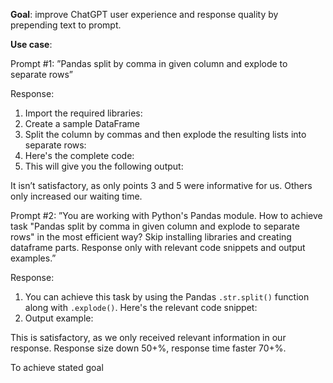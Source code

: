 **Goal**: improve ChatGPT user experience and response quality by prepending text to prompt.

**Use case**: 

Prompt #1: 
”Pandas split by comma in given column and explode to separate rows”

Response:

1. Import the required libraries:
2. Create a sample DataFrame
3. Split the column by commas and then explode the resulting lists into separate rows:
4. Here's the complete code:
5. This will give you the following output:

It isn’t satisfactory, as only points 3 and 5 were informative for us. Others only increased our waiting time.

Prompt #2:
”You are working with Python's Pandas module. How to achieve task "Pandas split by comma in given column and explode to separate rows" in the most efficient way? Skip installing libraries and creating dataframe parts. Response only with relevant code snippets and output examples.”

Response:

1. You can achieve this task by using the Pandas `.str.split()` function along with `.explode()`. Here's the relevant code snippet:
2. Output example:

This is satisfactory, as we only received relevant information in our response. Response size down 50+%, response time faster 70+%.

To achieve stated goal